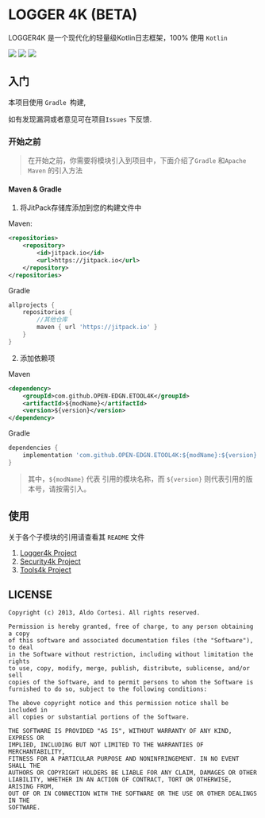 # LOGGER 4K (BETA)

LOGGER4K 是一个现代化的轻量级Kotlin日志框架，100% 使用 `Kotlin`

![](https://img.shields.io/badge/LICENSE-MIT-green.svg) ![](https://img.shields.io/badge/CODE-Kotlin-green.svg) [![](https://jitpack.io/v/OPEN-EDGN/Logger4K.svg)](https://jitpack.io/#OPEN-EDGN/Logger4K)

## 入门

本项目使用 `Gradle `构建,

如有发现漏洞或者意见可在项目`Issues` 下反馈.

### 开始之前

> 在开始之前，你需要将模块引入到项目中，下面介绍了`Gradle` 和`Apache Maven` 的引入方法

#### Maven & Gradle

1. 将JitPack存储库添加到您的构建文件中

Maven:

```xml
<repositories>
    <repository>
        <id>jitpack.io</id>
        <url>https://jitpack.io</url>
    </repository>
</repositories>
```

Gradle

```groovy
allprojects {
	repositories {
        //其他仓库 
		maven { url 'https://jitpack.io' }
	}
}
```

2. 添加依赖项

Maven

```xml
<dependency>
    <groupId>com.github.OPEN-EDGN.ETOOL4K</groupId>
    <artifactId>${modName}</artifactId>
    <version>${version}</version>
</dependency>
```

Gradle

```groovy
dependencies {
    implementation 'com.github.OPEN-EDGN.ETOOL4K:${modName}:${version}'
}
```

> 其中，`${modName}` 代表 引用的模块名称，而 `${version}` 则代表引用的版本号，请按需引入。


## 使用

关于各个子模块的引用请查看其 `README` 文件

1. [Logger4k Project](/logger4k/README.md)
2. [Security4k Project](/security4k/README.md)
3. [Tools4k Project](/tools4k/README.md)


## LICENSE

```text
Copyright (c) 2013, Aldo Cortesi. All rights reserved.

Permission is hereby granted, free of charge, to any person obtaining a copy
of this software and associated documentation files (the "Software"), to deal
in the Software without restriction, including without limitation the rights
to use, copy, modify, merge, publish, distribute, sublicense, and/or sell
copies of the Software, and to permit persons to whom the Software is
furnished to do so, subject to the following conditions:

The above copyright notice and this permission notice shall be included in
all copies or substantial portions of the Software.

THE SOFTWARE IS PROVIDED "AS IS", WITHOUT WARRANTY OF ANY KIND, EXPRESS OR
IMPLIED, INCLUDING BUT NOT LIMITED TO THE WARRANTIES OF MERCHANTABILITY,
FITNESS FOR A PARTICULAR PURPOSE AND NONINFRINGEMENT. IN NO EVENT SHALL THE
AUTHORS OR COPYRIGHT HOLDERS BE LIABLE FOR ANY CLAIM, DAMAGES OR OTHER
LIABILITY, WHETHER IN AN ACTION OF CONTRACT, TORT OR OTHERWISE, ARISING FROM,
OUT OF OR IN CONNECTION WITH THE SOFTWARE OR THE USE OR OTHER DEALINGS IN THE
SOFTWARE.

```

